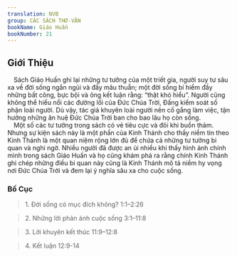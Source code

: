 ```yaml
---
translation: NVB
group: CÁC SÁCH THƠ-VĂN
bookName: Giáo Huấn 
bookNumber: 21
---
```


<div class="title"><h2>Giới Thiệu </h2></div> Sách Giáo Huấn ghi lại những tư tưởng của một triết gia, người suy tư sâu xa về đời sống ngắn ngủi và đầy mâu thuẫn; một đời sống bí hiểm đầy những bất công, bực bội và ông kết luận rằng: “thật khó hiểu”. Người cũng không thể hiểu nổi các đường lối của Đức Chúa Trời, Đấng kiểm soát số phận loài người. Dù vậy, tác giả khuyên loài người nên cố gắng làm việc, tận hưởng những ân huệ Đức Chúa Trời ban cho bao lâu họ còn sống. <br/> Một số các tư tưởng trong sách có vẻ tiêu cực và đôi khi buồn thảm. Nhưng sự kiện sách này là một phần của Kinh Thánh cho thấy niềm tin theo Kinh Thánh là một quan niệm rộng lớn đủ để chứa cả những tư tưởng bi quan và nghi ngờ. Nhiều người đã được an ủi nhiều khi thấy hình ảnh chính mình trong sách Giáo Huấn và họ cũng khám phá ra rằng chính Kinh Thánh ghi chép những điều bi quan này cũng là Kinh Thánh mô tả niềm hy vọng nơi Đức Chúa Trời và đem lại ý nghĩa sâu xa cho cuộc sống. <br/><div class="title"><h3>Bố Cục </h3></div><blockquote>1. Đời sống có mục đích không? 1:1–2:26</blockquote><blockquote>2. Những lời phản ánh cuộc sống 3:1–11:8</blockquote><blockquote>3. Lời khuyên kết thúc 11:9–12:8</blockquote><blockquote>4. Kết luận 12:9-14</blockquote>
